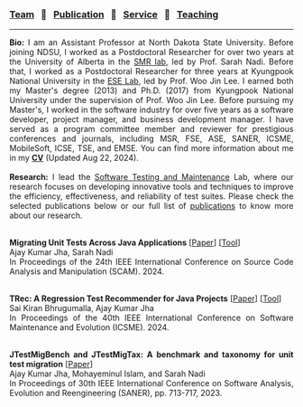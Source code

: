 
### [Team](stamlab.md) &nbsp;&nbsp;🌴&nbsp;&nbsp; [Publication](publications.md) &nbsp;&nbsp;🌴&nbsp;&nbsp; [Service](services.md) &nbsp;&nbsp;🌴&nbsp;&nbsp; [Teaching](teaching.md)
***
<div style="text-align: justify"> <b>Bio:</b> I am an Assistant Professor at North Dakota State University. Before joining NDSU, I worked as a Postdoctoral Researcher for over two years at the University of Alberta in the
 <a href="https://sarahnadi.org/smr/" target="_blank">SMR lab</a>, led by Prof. Sarah Nadi. Before that, I worked as a 
 Postdoctoral Researcher for three years at Kyungpook National University in the <a href="http://selab.knu.ac.kr/dokuwiki/doku.php" target="_blank">ESE Lab</a>, 
 led by Prof. Woo Jin Lee. I earned both my Master's degree (2013) and Ph.D. (2017) from Kyungpook National University 
 under the supervision of Prof. Woo Jin Lee. Before pursuing my Master's, I worked in the software industry for over five years
 as a software developer, project manager, and business development manager.
 I have served as a program committee member and reviewer for prestigious conferences and journals, 
  including MSR, FSE, ASE, SANER, ICSME, MobileSoft, ICSE, TSE, and EMSE. You can find more information about me in my <a href="doc/CV_Ajay.pdf" target="_blank"><b>CV</b></a> (Updated Aug 22, 2024).
 <br>
 <br>
 <b>Research:</b> I lead the <a href="stamlab.html">Software Testing and Maintenance</a> Lab, where our research focuses on developing
innovative tools and techniques to improve the efficiency, effectiveness, and reliability of test suites. Please check the selected publications below or our full list of <a href="publications.html">publications</a> to know more about our research.
<br>

<br><b>Migrating Unit Tests Across Java Applications</b> [<a href="papers/scam24.pdf" target="_blank">Paper</a>] [<a href="https://github.com/STAM-NDSU/JTestMigrator" target="_blank">Tool</a>] 
<br>Ajay Kumar Jha, Sarah Nadi
<br>In Proceedings of the 24th IEEE International Conference on Source Code Analysis and Manipulation (SCAM). 2024.
<br>

<br><b>TRec: A Regression Test Recommender for Java Projects</b> [<a href="papers/icsme24.pdf" target="_blank">Paper</a>] [<a href="https://github.com/STAM-NDSU/TRec" target="_blank">Tool</a>] 
<br>Sai Kiran Bhrugumalla, Ajay Kumar Jha
<br>In Proceedings of the 40th IEEE International Conference on Software Maintenance and Evolution (ICSME). 2024. 
<br>

<br><b>JTestMigBench and JTestMigTax: A benchmark and taxonomy for unit test migration</b> [<a href="papers/saner23.pdf" target="_blank">Paper</a>] 
<br>Ajay Kumar Jha, Mohayeminul Islam, and Sarah Nadi
<br>In Proceedings of 30th IEEE International Conference on Software Analysis, Evolution and Reengineering (SANER), pp. 713-717, 2023. 

</div>
 
 